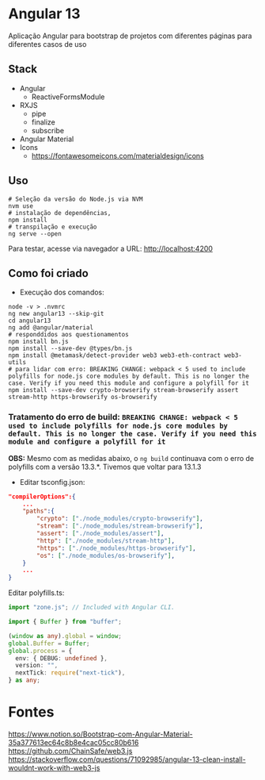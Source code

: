 # Angular 13

Aplicação Angular para bootstrap de projetos com diferentes páginas para diferentes casos de uso

## Stack

- Angular
  - ReactiveFormsModule
- RXJS
  - pipe
  - finalize
  - subscribe
- Angular Material
- Icons
  - https://fontawesomeicons.com/materialdesign/icons

## Uso

```shell
# Seleção da versão do Node.js via NVM
nvm use
# instalação de dependências,
npm install
# transpilação e execução
ng serve --open
```

Para testar, acesse via navegador a URL: [http://localhost:4200](http://localhost:4200)

## Como foi criado

- Execução dos comandos:

```shell
node -v > .nvmrc
ng new angular13 --skip-git
cd angular13
ng add @angular/material
# responddidos aos questionamentos
npm install bn.js
npm install --save-dev @types/bn.js
npm install @metamask/detect-provider web3 web3-eth-contract web3-utils
# para lidar com erro: BREAKING CHANGE: webpack < 5 used to include polyfills for node.js core modules by default. This is no longer the case. Verify if you need this module and configure a polyfill for it
npm install --save-dev crypto-browserify stream-browserify assert stream-http https-browserify os-browserify
```

### Tratamento do erro de build: `BREAKING CHANGE: webpack < 5 used to include polyfills for node.js core modules by default. This is no longer the case. Verify if you need this module and configure a polyfill for it`

**OBS:** Mesmo com as medidas abaixo, o `ng build` continuava com o erro de polyfills com a versão 13.3.\*. Tivemos que voltar para 13.1.3

- Editar tsconfig.json:

```json
"compilerOptions":{
    ...
    "paths":{
        "crypto": ["./node_modules/crypto-browserify"],
        "stream": ["./node_modules/stream-browserify"],
        "assert": ["./node_modules/assert"],
        "http": ["./node_modules/stream-http"],
        "https": ["./node_modules/https-browserify"],
        "os": ["./node_modules/os-browserify"],
    }
    ...
}
```

Editar polyfills.ts:

```typescript
import "zone.js"; // Included with Angular CLI.

import { Buffer } from "buffer";

(window as any).global = window;
global.Buffer = Buffer;
global.process = {
  env: { DEBUG: undefined },
  version: "",
  nextTick: require("next-tick"),
} as any;
```

# Fontes

https://www.notion.so/Bootstrap-com-Angular-Material-35a377613ec64c8b8e4cac05cc80b616
https://github.com/ChainSafe/web3.js
https://stackoverflow.com/questions/71092985/angular-13-clean-install-wouldnt-work-with-web3-js
